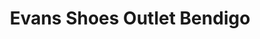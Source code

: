---
title: "Evans Shoes Outlet Bendigo"
url: /bendigo/evans-shoes-outlet-bendigo-williamson-street/
shop: Schuhe
---